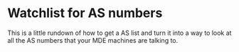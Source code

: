 <H1> Watchlist for AS numbers </H1>
This is a little rundown of how to get a AS list and turn it into a way to look at all the AS numbers that your MDE machines are talking to.
